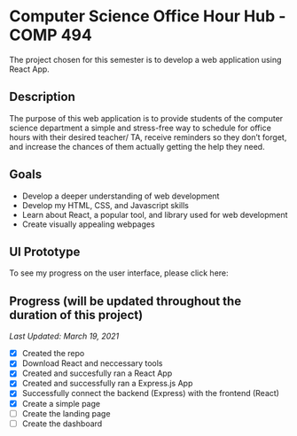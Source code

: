 # Computer Science Office Hour Hub - COMP 494

The project chosen for this semester is to develop a web application using React App.

## Description
The purpose of this web application is to provide students of the computer science department a simple and stress-free way to schedule for office hours with their desired teacher/ TA, receive reminders so they don’t forget, and increase the chances of them actually getting the help they need.

## Goals
* Develop a deeper understanding of web development
* Develop my HTML, CSS, and Javascript skills
* Learn about React, a popular tool, and library used for web development
* Create visually appealing webpages

## UI Prototype
To see my progress on the user interface, please click here: 

## Progress (will be updated throughout the duration of this project)
*Last Updated: March 19, 2021*
- [x] Created the repo
- [x] Download React and neccessary tools
- [x] Created and succesfully ran a React App
- [x] Created and successfully ran a Express.js App
- [x] Successfully connect the backend (Express) with the frontend (React)
- [x] Create a simple page
- [ ] Create the landing page
- [ ] Create the dashboard
